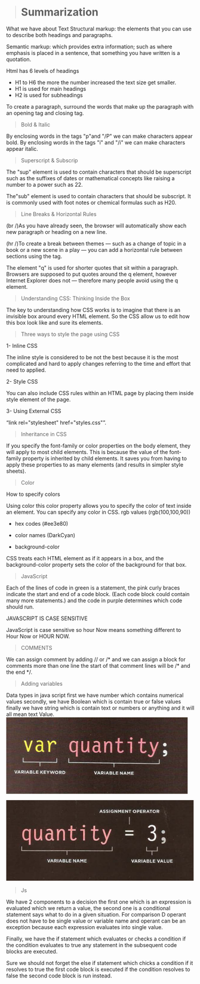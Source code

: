 > # Summarization

What we have about Text 
Structural markup: the elements that you can use to describe both headings and paragraphs.

Semantic markup: which provides extra information; such as where emphasis is placed in a sentence, that something you have written is a quotation.

Html has 6 levels of headings

- H1 to H6 the more the number increased the text size get smaller.
- H1 is used for main headings 
- H2 is used for subheadings

To create a paragraph, surround the words that make up the paragraph with an opening tag and closing tag.

> Bold & Italic

By enclosing words in the tags "p"and "/P" we can make characters appear bold.
By enclosing words in the tags "i" and "/i" we can make characters appear italic.

> Superscript & Subscrip

The "sup" element is used to contain characters that should be superscript such as the suffixes of dates or mathematical concepts like raising a number to a power such as 22.

The"sub" element is used to contain characters that should be subscript. It is commonly used with foot notes or chemical formulas such as H20.

> Line Breaks & Horizontal Rules

(br  /)As you have already seen, the browser will automatically show each new paragraph or heading on a new line.

(hr  /)To create a break between themes — such as a change of topic in a book or a new scene in a play — you can add a horizontal rule between sections using the tag.

The element "q" is used for shorter quotes that sit within a paragraph. Browsers are supposed to put quotes around the q element, however Internet Explorer does not — therefore many people avoid using the q element.




> Understanding CSS: Thinking Inside the Box

The key to understanding how CSS works is to imagine that there is an invisible box around every HTML element. So the CSS allow us to edit how this box look like and sure its elements.





> Three ways to style the page using CSS

1-	Inline CSS

The inline style is considered to be not the best because it is the most complicated and hard to apply changes referring to the time and effort that need to applied.

2-	Style CSS

You can also include CSS rules within an HTML page by placing them inside style element of the page.

3-	Using External CSS

“link rel="stylesheet" href="styles.css"”.

>Inheritance in CSS

If you specify the font-family or color properties on the body element, they will apply to most child elements. This is because the value of the font-family property is inherited by child elements. It saves you from having to apply these properties to as many elements (and results in simpler style sheets).



> Color

   How to specify colors

Using color this color property allows you to specify the color of text inside an element. You can specify any color in CSS. 
rgb values (rgb(100,100,90))

- hex codes (#ee3e80)

- color names (DarkCyan)

- background-color

CSS treats each HTML element as if it appears in a box, and the background-color property sets the color of the background for that box.
 
> JavaScript

Each of the lines of code in green is a statement, the pink curly braces indicate the start and end of a code block. (Each code block could contain many more statements.) and the code in purple determines which code should run.

JAVASCRIPT IS CASE SENSITIVE

 JavaScript is case sensitive so hour Now means something different to Hour Now or HOUR NOW.


> COMMENTS

We can assign comment by adding // or /* and we can assign a block for comments more than one line the start of that comment lines will be /* and the end */.


> Adding variables 

Data types in java script first we have number which contains numerical values secondly, we have Boolean which is contain true or false values finally we have string which is contain text or numbers or anything and it will all mean text Value.
![](var.PNG)

![value](addval.PNG) 

> Js

We have 2 components to a decision the first one which is an expression is evaluated which we return a value, the second one is a conditional statement says what to do in a given situation.
For comparison D operant does not have to be single value or variable name and operant can be an exception because each expression evaluates into single value.


Finally, we have the if statement which evaluates or checks a condition if the condition evaluates to true any statement in the subsequent code blocks are executed.

Sure we should not forget the else if statement which chicks a condition if it resolves to true the first code block is executed if the condition resolves to false the second code block is run instead.
